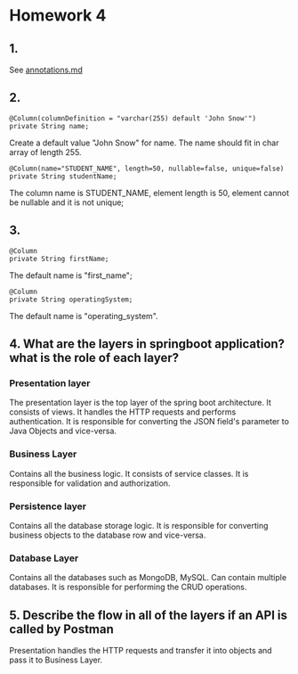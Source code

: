 # Homework 4
## 1. 
See [annotations.md](./annotations.md)

## 2. 
```
@Column(columnDefinition = "varchar(255) default 'John Snow'")
private String name;
```
Create a default value "John Snow" for name. The name should fit in char array of length 255.

```
@Column(name="STUDENT_NAME", length=50, nullable=false, unique=false)
private String studentName;
```
The column name is STUDENT_NAME, element length is 50, element cannot be nullable and it is not unique;

## 3. 
```
@Column
private String firstName;
```
The default name is "first_name";

```
@Column
private String operatingSystem;
```
The default name is "operating_system".

## 4. What are the layers in springboot application? what is the role of each layer?
### Presentation layer
The presentation layer is the top layer of the spring boot architecture. It consists of views. It handles the HTTP requests and performs authentication. It is responsible for converting the JSON field's parameter to Java Objects and vice-versa.

### Business Layer
Contains all the business logic. It consists of service classes. It is responsible for validation and authorization.

### Persistence layer
Contains all the database storage logic. It is responsible for converting business objects to the database row and vice-versa.

### Database Layer
Contains all the databases such as MongoDB, MySQL. Can contain multiple databases. It is responsible for performing the CRUD operations.

## 5. Describe the flow in all of the layers if an API is called by Postman
Presentation handles the HTTP requests and transfer it into objects and pass it to Business Layer.

